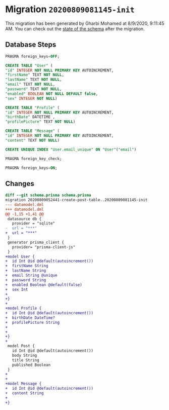 # Migration `20200809081145-init`

This migration has been generated by Gharbi Mohamed at 8/9/2020, 9:11:45 AM.
You can check out the [state of the schema](./schema.prisma) after the migration.

## Database Steps

```sql
PRAGMA foreign_keys=OFF;

CREATE TABLE "User" (
"id" INTEGER NOT NULL PRIMARY KEY AUTOINCREMENT,
"firstName" TEXT NOT NULL,
"lastName" TEXT NOT NULL,
"email" TEXT NOT NULL,
"password" TEXT NOT NULL,
"enabled" BOOLEAN NOT NULL DEFAULT false,
"sex" INTEGER NOT NULL)

CREATE TABLE "Profile" (
"id" INTEGER NOT NULL PRIMARY KEY AUTOINCREMENT,
"birthDate" DATETIME ,
"profilePicture" TEXT NOT NULL)

CREATE TABLE "Message" (
"id" INTEGER NOT NULL PRIMARY KEY AUTOINCREMENT,
"content" TEXT NOT NULL)

CREATE UNIQUE INDEX "User.email_unique" ON "User"("email")

PRAGMA foreign_key_check;

PRAGMA foreign_keys=ON;
```

## Changes

```diff
diff --git schema.prisma schema.prisma
migration 20200809052441-create-post-table..20200809081145-init
--- datamodel.dml
+++ datamodel.dml
@@ -1,15 +1,41 @@
 datasource db {
   provider = "sqlite"
-  url = "***"
+  url = "***"
 }
 generator prisma_client {
   provider= "prisma-client-js"
 }
+model User {
+  id Int @id @default(autoincrement())
+  firstName String 
+  lastName String 
+  email String @unique
+  password String
+  enabled Boolean @default(false)
+  sex Int 
+
+}
+
+model Profile {
+  id Int @id @default(autoincrement())
+  birthDate DateTime?
+  profilePicture String
+
+
+}
+
 model Post {
   id Int @id @default(autoincrement())
   body String
   title String
   published Boolean
 }
+
+
+model Message {
+  id Int @id @default(autoincrement())
+  content String
+  
+}
```


